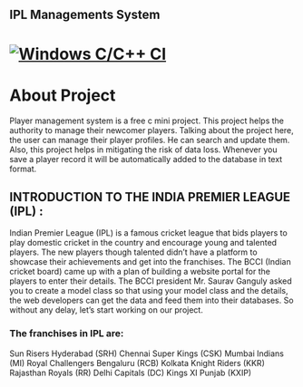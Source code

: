 ## IPL Managements System 
# [![Windows C/C++ CI](https://github.com/pathakshubham21/LTTS_MINI_PROJECT/actions/workflows/Windows_c-cpp.yml/badge.svg)](https://github.com/pathakshubham21/LTTS_MINI_PROJECT/actions/workflows/Windows_c-cpp.yml)
# About Project

Player management system is a free c mini project. This project helps the authority to manage their newcomer players. Talking about the project here, the user can manage their player profiles. He can search and update them. Also, this project helps in mitigating the risk of data loss. Whenever you save a player record it will be automatically added to the database in text format.

## INTRODUCTION TO THE INDIA PREMIER LEAGUE (IPL) :

Indian Premier League (IPL) is a famous cricket league that bids players to play domestic cricket in the country and encourage young and talented players. The new players though talented didn’t have a platform to showcase their achievements and get into the franchises. The BCCI (Indian cricket board) came up with a plan of building a website portal for the players to enter their details. The BCCI president Mr. Saurav Ganguly asked you to create a model class so that using your model class and the details, the web developers can get the data and feed them into their databases. So without any delay, let’s start working on our project.

### The franchises in IPL are:

Sun Risers Hyderabad (SRH)
Chennai Super Kings (CSK)
Mumbai Indians (MI)
Royal Challengers Bengaluru (RCB)
Kolkata Knight Riders (KKR)
Rajasthan Royals (RR)
Delhi Capitals (DC)
Kings XI Punjab (KXIP)
